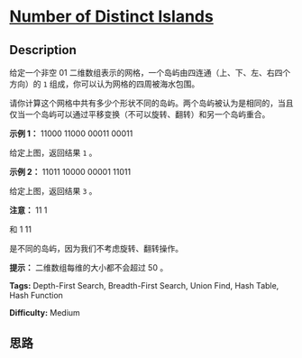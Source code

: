 # [Number of Distinct Islands][title]

## Description

给定一个非空 01 二维数组表示的网格，一个岛屿由四连通（上、下、左、右四个方向）的 `1` 组成，你可以认为网格的四周被海水包围。

请你计算这个网格中共有多少个形状不同的岛屿。两个岛屿被认为是相同的，当且仅当一个岛屿可以通过平移变换（不可以旋转、翻转）和另一个岛屿重合。



**示例 1：**
            11000    11000    00011    00011    

给定上图，返回结果 `1` 。

**示例 2：**
            11011    10000    00001    11011

给定上图，返回结果 `3` 。  
  
**注意：**
            11    1    

和
             1    11    

是不同的岛屿，因为我们不考虑旋转、翻转操作。



**提示：** 二维数组每维的大小都不会超过 50 。


**Tags:** Depth-First Search, Breadth-First Search, Union Find, Hash Table, Hash Function

**Difficulty:** Medium

## 思路

[title]: https://leetcode-cn.com/problems/number-of-distinct-islands
